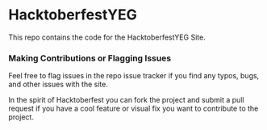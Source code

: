 # HacktoberfestYEG
This repo contains the code for the HacktoberfestYEG Site.

### Making Contributions or Flagging Issues
Feel free to flag issues in the repo issue tracker if you find any typos, bugs, and other issues with the site.

In the spirit of Hacktoberfest you can fork the project and submit a pull request if you have a cool feature or visual fix you want to contribute to the project.